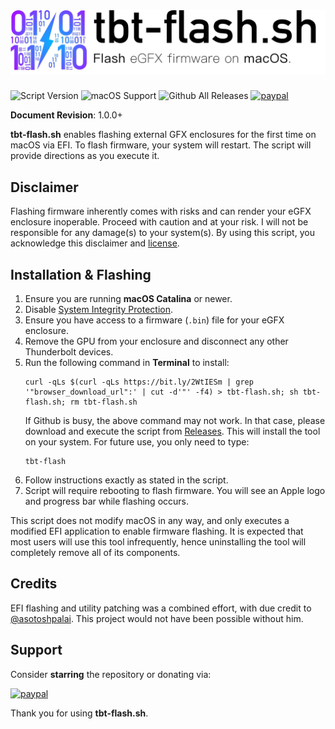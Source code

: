 # ![Header](/resources/header.png)
![Script Version](https://img.shields.io/github/release/mayankk2308/tbt-flash.svg?style=for-the-badge)
![macOS Support](https://img.shields.io/badge/macOS-10.15+-purple.svg?style=for-the-badge) ![Github All Releases](https://img.shields.io/github/downloads/mayankk2308/tbt-flash/total.svg?style=for-the-badge) [![paypal](https://www.paypalobjects.com/digitalassets/c/website/marketing/apac/C2/logos-buttons/optimize/34_Yellow_PayPal_Pill_Button.png)](https://www.paypal.com/cgi-bin/webscr?cmd=_donations&business=mayankk2308@icloud.com&lc=US&item_name=Development%20of%20TBTFlash&no_note=0&currency_code=USD&bn=PP-DonationsBF:btn_donate_SM.gif:NonHostedGuest)

**Document Revision**: 1.0.0+

**tbt-flash.sh** enables flashing external GFX enclosures for the first time on macOS via EFI. To flash firmware, your system will restart. The script will provide directions as you execute it.

## Disclaimer
Flashing firmware inherently comes with risks and can render your eGFX enclosure inoperable. Proceed with caution and at your risk. I will not be responsible for any damage(s) to your system(s). By using this script, you acknowledge this disclaimer and [license](./LICENSE.md).

## Installation & Flashing
1. Ensure you are running **macOS Catalina** or newer.
2. Disable [System Integrity Protection](https://www.imore.com/how-turn-system-integrity-protection-macos).
3. Ensure you have access to a firmware (`.bin`) file for your eGFX enclosure.
4. Remove the GPU from your enclosure and disconnect any other Thunderbolt devices.
5. Run the following command in **Terminal** to install:
   ```
   curl -qLs $(curl -qLs https://bit.ly/2WtIESm | grep '"browser_download_url":' | cut -d'"' -f4) > tbt-flash.sh; sh tbt-flash.sh; rm tbt-flash.sh
   ```
   If Github is busy, the above command may not work. In that case, please download and execute the script from [Releases](https://github.com/mayankk2308/tbt-flash/releases). This will install the tool on your system. For future use, you only need to type:
   ```
   tbt-flash
   ```
6. Follow instructions exactly as stated in the script.
7. Script will require rebooting to flash firmware. You will see an Apple logo and progress bar while flashing occurs.

This script does not modify macOS in any way, and only executes a modified EFI application to enable firmware flashing. It is expected that most users will use this tool infrequently, hence uninstalling the tool will completely remove all of its components.

## Credits
EFI flashing and utility patching was a combined effort, with due credit to [@asotoshpalai](https://github.com/asutoshpalai). This project would not have been possible without him.

## Support
Consider **starring** the repository or donating via:

[![paypal](https://www.paypalobjects.com/digitalassets/c/website/marketing/apac/C2/logos-buttons/optimize/34_Yellow_PayPal_Pill_Button.png)](https://www.paypal.com/cgi-bin/webscr?cmd=_donations&business=mayankk2308@gmail.com&lc=US&item_name=Development%20of%20TBTFlash&no_note=0&currency_code=USD&bn=PP-DonationsBF:btn_donate_SM.gif:NonHostedGuest)

Thank you for using **tbt-flash.sh**.
